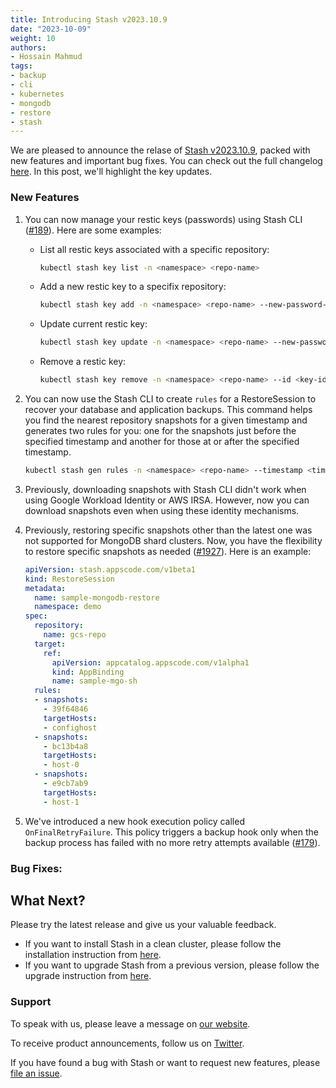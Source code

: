 ```yaml
---
title: Introducing Stash v2023.10.9
date: "2023-10-09"
weight: 10
authors:
- Hossain Mahmud
tags:
- backup
- cli
- kubernetes
- mongodb
- restore
- stash
---
```


We are pleased to announce the relase of [Stash v2023.10.9](https://stash.run/docs/v2023.10.9/setup/), packed with new features and important bug fixes. You can check out the full changelog [here](https://github.com/stashed/CHANGELOG/blob/master/releases/v2023.10.9/README.md). 
In this post, we'll highlight the key updates.

### New Features

1. You can now manage your restic keys (passwords) using Stash CLI ([#189](https://github.com/stashed/cli/pull/189)). Here are some examples:

   - List all restic keys associated with a specific repository:
       ```bash
       kubectl stash key list -n <namespace> <repo-name>
       ```

   - Add a new restic key to a specifix repository:
        ```bash
        kubectl stash key add -n <namespace> <repo-name> --new-password-file <password-filepath>
        ```     

   - Update current restic key:
        ```bash
        kubectl stash key update -n <namespace> <repo-name> --new-password-file <password-filepath>
        ```
   - Remove a restic key:
        ```bash
        kubectl stash key remove -n <namespace> <repo-name> --id <key-id>
        ```

2. You can now use the Stash CLI to create `rules` for a RestoreSession  to recover your database and application backups. This command helps you find the nearest repository snapshots for a given timestamp and generates two rules for you: one for the snapshots just before the specified timestamp and another for those at or after the specified timestamp.
    ```bash
    kubectl stash gen rules -n <namespace> <repo-name> --timestamp <timestamp>
    ```
3. Previously, downloading snapshots with Stash CLI didn't work when using Google Workload Identity or AWS IRSA. However, now you can download snapshots even when using these identity mechanisms.
4. Previously, restoring specific snapshots other than the latest one was not supported for MongoDB shard clusters. Now, you have the flexibility to restore specific snapshots as needed ([#1927](https://github.com/stashed/mongodb/pull/1927)). Here is an example:
    ```yaml
    apiVersion: stash.appscode.com/v1beta1
    kind: RestoreSession
    metadata:
      name: sample-mongodb-restore
      namespace: demo
    spec:
      repository:
        name: gcs-repo
      target:
        ref:
          apiVersion: appcatalog.appscode.com/v1alpha1
          kind: AppBinding
          name: sample-mgo-sh
      rules:
      - snapshots:
        - 39f64846
        targetHosts:
        - confighost
      - snapshots:
        - bc13b4a8
        targetHosts:
        - host-0
      - snapshots:
        - e9cb7ab9
        targetHosts:
        - host-1
    ```
5. We've introduced a new hook execution policy called `OnFinalRetryFailure`. This policy triggers a backup hook only when the backup process has failed with no more retry attempts available ([#179](https://github.com/stashed/apimachinery/pull/210)).

### Bug Fixes:

## What Next?
Please try the latest release and give us your valuable feedback.

- If you want to install Stash in a clean cluster, please follow the installation instruction from [here](https://stash.run/docs/latest/setup/).
- If you want to upgrade Stash from a previous version, please follow the upgrade instruction from [here](https://stash.run/docs/latest/setup/upgrade/).

### Support

To speak with us, please leave a message on [our website](https://appscode.com/contact/).

To receive product announcements, follow us on [Twitter](https://twitter.com/KubeStash).

If you have found a bug with Stash or want to request new features, please [file an issue](https://github.com/stashed/project/issues/new).

